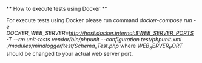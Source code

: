 ** How to execute tests using Docker **

For execute tests using Docker please run command _docker-compose run -e DOCKER_WEB_SERVER=http://host.docker.internal:$WEB_SERVER_PORT$ -T --rm unit-tests vendor/bin/phpunit --configuration test/phpunit.xml ./modules/mindlogger/test/Schema_Test.php_
where $WEB_SERVER_PORT$ should be changed to your actual web server port. 
